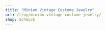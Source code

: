 ```yaml
---
title: "Minion Vintage Costume Jewelry"
url: /troy/minion-vintage-costume-jewelry/
shop: Schmuck
---
```

